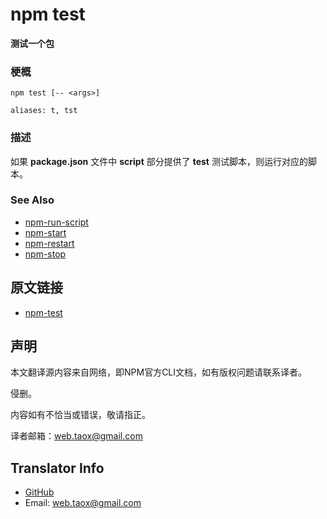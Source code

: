 # npm test

**测试一个包**

### 梗概

```shell
npm test [-- <args>]

aliases: t, tst
```

### 描述

如果 **package.json** 文件中 **script** 部分提供了 **test** 测试脚本，则运行对应的脚本。

### See Also

* [npm-run-script](https://NinjiaHub.github.io/NPM-CLI-Commands/docs/npm-run-script "npm-run-script")
* [npm-start](https://NinjiaHub.github.io/NPM-CLI-Commands/docs/npm-start "npm-start")
* [npm-restart](https://NinjiaHub.github.io/NPM-CLI-Commands/docs/npm-restart "npm-restart")
* [npm-stop](https://NinjiaHub.github.io/NPM-CLI-Commands/docs/npm-stop "npm-stop")

## 原文链接

* [npm-test](https://docs.npmjs.com/cli/test "npm-test")

## 声明

本文翻译源内容来自网络，即NPM官方CLI文档，如有版权问题请联系译者。

侵删。

内容如有不恰当或错误，敬请指正。

译者邮箱：<web.taox@gmail.com>

## Translator Info

* [GitHub](https://github.com/Tao-Quixote)
* Email: <web.taox@gmail.com>
